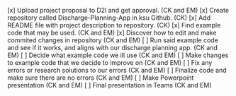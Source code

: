 [x] Upload project proposal to D2l and get approval. (CK and EM)
[x] Create repository called Discharge-Planning-App in ksu Github. (CK)
[x] Add README file with project description to repository. (CK)
[x] Find example code that may be used. (CK and EM)
[x] Discover how to edit and make commited changes in repository (CK and EM)
[ ] Run said example code and see if it works, and aligns with our discharge planning app. (CK and EM)
[ ] Decide what example code we ill use (CK and EM)
[ ] Make changes to example code that we decide to improve on (CK and EM)
[ ] Fix any errors or research solutions to our errors (CK and EM)
[ ] Finalize code and make sure there are no errors (CK and EM)
[ ] Make Powerpoint presentation (CK and EM)
[ ] Final presentation in Teams (CK and EM)
